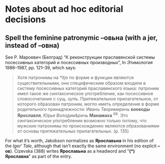 # Notes about ad hoc editorial decisions

## Spell the feminine patronymic **–овьна** (with a jer, instead of **–овна**)

See P. Мароевич (Белград) “К реконструкции праславянской системы посессивных категорий и посессивных производных”, In *Этимология* 1986–1987, pp. 121–39, which says:

> Хотя патронимы на *\*iti̯o* по форме и функции являются существительными, они специфическим образом входили в систему посессивных категорий праславянского языка: патроним имел такое же синтаксическое употребление, как посессивное словосочетание с сущ. *sупъ*. Притяжательное прилагательное, от которого образован патроним, могло иметь определение в форме родительного принадлежности: Иванъ *Творимиричь* **воеводы Ярославля**, Юрье *Володимѣричь* **Манамаха** <sup>68</sup>. Это синтаксическое употребление возможно только потому, что мужские патронимы по происхождению являются образованиями от основы притяжательных прилагательных. (p. 135)

For what it’s worth, Jakobson normalizes as **Ярославьна** in his edition of the *Igor′ Tale*, although that isn't exactly the same environment (no explicit **–ов**). Cizevska (388) writes **Ярославьна** as a headword and "**(*) Ярославна**" as part of the entry.